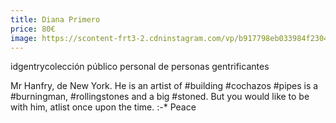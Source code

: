 ```yaml
---
title: Diana Primero
price: 80€
image: https://scontent-frt3-2.cdninstagram.com/vp/b917798eb033984f23046e4ff218a9a8/5B8E8E0C/t51.2885-15/e35/31668525_676330199204224_22920131629809664_n.jpg
---
```


idgentrycolección público personal de personas gentrificantes

Mr Hanfry, de New York. He is an artist of #building #cochazos #pipes is a #burningman, #rollingstones and a big #stoned. But you would like to be with him, atlist once upon the time. :-* Peace
